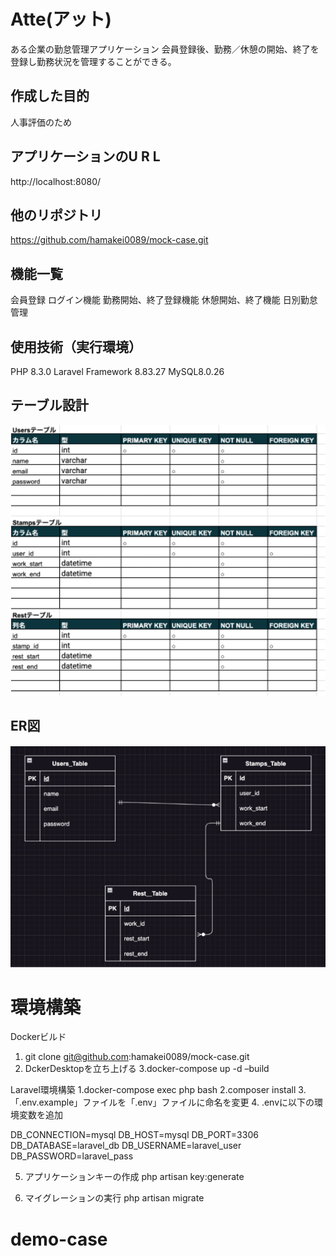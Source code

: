 # Atte(アット)
ある企業の勤怠管理アプリケーション
会員登録後、勤務／休憩の開始、終了を登録し勤務状況を管理することができる。

## 作成した目的
人事評価のため

## アプリケーションのU R L
http://localhost:8080/

## 他のリポジトリ
https://github.com/hamakei0089/mock-case.git

## 機能一覧
会員登録
ログイン機能
勤務開始、終了登録機能
休憩開始、終了機能
日別勤怠管理

## 使用技術（実行環境）
PHP 8.3.0
Laravel Framework 8.83.27
MySQL8.0.26

## テーブル設計
![Alt text](image-1.png)

## ER図
![Alt text](image-2.png)


# 環境構築

Dockerビルド
1. git clone git@github.com:hamakei0089/mock-case.git
2. DckerDesktopを立ち上げる
3.docker-compose up -d –build

Laravel環境構築
1.docker-compose exec php bash
2.composer install
3.「.env.example」ファイルを「.env」ファイルに命名を変更
4. .envに以下の環境変数を追加

DB_CONNECTION=mysql
DB_HOST=mysql
DB_PORT=3306
DB_DATABASE=laravel_db
DB_USERNAME=laravel_user
DB_PASSWORD=laravel_pass

5. アプリケーションキーの作成
php artisan key:generate

6. マイグレーションの実行
php artisan migrate
# demo-case
